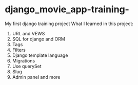 # django_movie_app-training-
My first django training project 
What I learned in this project: 
1. URL and VEWS 
2. SQL for django and ORM 
3. Tags 
4. Filters 
5. Django template language 
6. Migrations 
7. Use querySet 
8. Slug 
9. Admin panel 
and more
